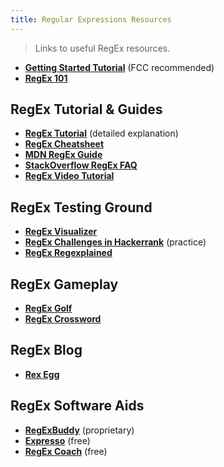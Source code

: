 ```yaml
---
title: Regular Expressions Resources
---
```

> Links to useful RegEx resources.

*   <a href='http://regexone.com' target='_blank' rel='nofollow'>**Getting Started Tutorial**</a> (FCC recommended)
*   <a href='https://regex101.com' target='_blank' rel='nofollow'>**RegEx 101**</a>

## RegEx Tutorial & Guides

*   <a href='http://www.regular-expressions.info/tutorial.html' target='_blank' rel='nofollow'>**RegEx Tutorial**</a> (detailed explanation)
*   <a href='http://www.cheatography.com/davechild/cheat-sheets/regular-expressions' target='_blank' rel='nofollow'>**RegEx Cheatsheet**</a>
*   <a href='https://developer.mozilla.org/en-US/docs/Web/JavaScript/Guide/Regular_Expressions' target='_blank' rel='nofollow'>**MDN RegEx Guide**</a>
*   <a href='http://stackoverflow.com/a/22944075/1262108' target='_blank' rel='nofollow'>**StackOverflow RegEx FAQ**</a>
*   <a href='https://www.youtube.com/watch?v=EkluES9Rvak' target='_blank' rel='nofollow'>**RegEx Video Tutorial**</a>

## RegEx Testing Ground

*   <a href='https://www.debuggex.com/?flavor=javascript' target='_blank' rel='nofollow'>**RegEx Visualizer**</a>
*   <a href='https://www.hackerrank.com/domains/algorithms/regex' target='_blank' rel='nofollow'>**RegEx Challenges in Hackerrank**</a> (practice)
*   <a href='https://leaverou.github.io/regexplained/' target='_blank' rel='nofollow'>**RegEx Regexplained**</a>

## RegEx Gameplay

*   <a href='http://regex.alf.nu' target='_blank' rel='nofollow'>**RegEx Golf**</a>
*   <a href='http://regexcrossword.com' target='_blank' rel='nofollow'>**RegEx Crossword**</a>

## RegEx Blog

*   <a href='http://www.rexegg.com' target='_blank' rel='nofollow'>**Rex Egg**</a>

## RegEx Software Aids

*   <a href='http://www.regexbuddy.com' target='_blank' rel='nofollow'>**RegExBuddy**</a> (proprietary)
*   <a href='http://www.ultrapico.com/expresso.htm' target='_blank' rel='nofollow'>**Expresso**</a> (free)
*   <a href='http://www.weitz.de/regex-coach/' target='_blank' rel='nofollow'>**RegEx Coach**</a> (free)